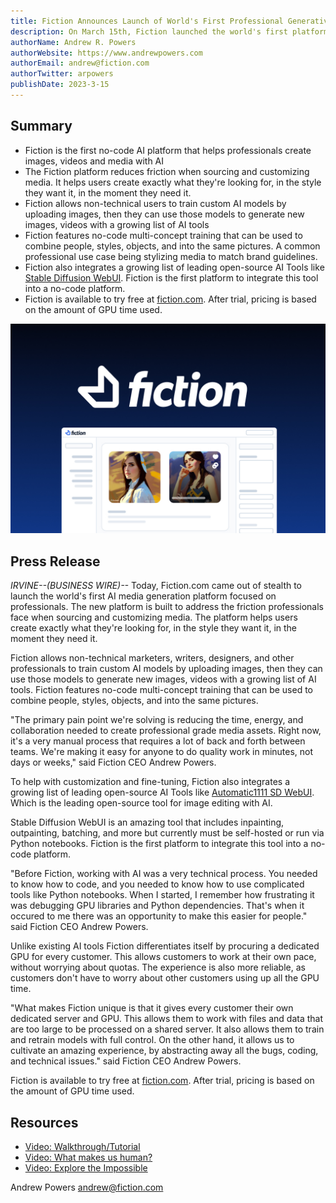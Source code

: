 ```yaml
---
title: Fiction Announces Launch of World's First Professional Generative Media Platform
description: On March 15th, Fiction launched the world's first platform focused on helping professionals create with AI.
authorName: Andrew R. Powers
authorWebsite: https://www.andrewpowers.com
authorEmail: andrew@fiction.com
authorTwitter: arpowers
publishDate: 2023-3-15
---
```


## Summary

- Fiction is the first no-code AI platform that helps professionals create images, videos and media with AI
- The Fiction platform reduces friction when sourcing and customizing media. It helps users create exactly what they're looking for, in the style they want it, in the moment they need it.
- Fiction allows non-technical users to train custom AI models by uploading images, then they can use those models to generate new images, videos with a growing list of AI tools
- Fiction features no-code multi-concept training that can be used to combine people, styles, objects, and into the same pictures. A common professional use case being stylizing media to match brand guidelines.
- Fiction also integrates a growing list of leading open-source AI Tools like [Stable Diffusion WebUI](https://github.com/AUTOMATIC1111/stable-diffusion-webui). Fiction is the first platform to integrate this tool into a no-code platform.
- Fiction is available to try free at [fiction.com](https://www.fiction.com). After trial, pricing is based on the amount of GPU time used.

![Fiction AI Platform](./image.jpg)

## Press Release

_IRVINE--(BUSINESS WIRE)--_ Today, Fiction.com came out of stealth to launch the world's first AI media generation platform focused on professionals. The new platform is built to address the friction professionals face when sourcing and customizing media. The platform helps users create exactly what they're looking for, in the style they want it, in the moment they need it.

Fiction allows non-technical marketers, writers, designers, and other professionals to train custom AI models by uploading images, then they can use those models to generate new images, videos with a growing list of AI tools. Fiction features no-code multi-concept training that can be used to combine people, styles, objects, and into the same pictures.

"The primary pain point we're solving is reducing the time, energy, and collaboration needed to create professional grade media assets. Right now, it's a very manual process that requires a lot of back and forth between teams. We're making it easy for anyone to do quality work in minutes, not days or weeks," said Fiction CEO Andrew Powers.

To help with customization and fine-tuning, Fiction also integrates a growing list of leading open-source AI Tools like [Automatic1111 SD WebUI](https://github.com/AUTOMATIC1111/stable-diffusion-webui). Which is the leading open-source tool for image editing with AI.

Stable Diffusion WebUI is an amazing tool that includes inpainting, outpainting, batching, and more but currently must be self-hosted or run via Python notebooks. Fiction is the first platform to integrate this tool into a no-code platform.

"Before Fiction, working with AI was a very technical process. You needed to know how to code, and you needed to know how to use complicated tools like Python notebooks. When I started, I remember how frustrating it was debugging GPU libraries and Python dependencies. That's when it occured to me there was an opportunity to make this easier for people." said Fiction CEO Andrew Powers.

Unlike existing AI tools Fiction differentiates itself by procuring a dedicated GPU for every customer. This allows customers to work at their own pace, without worrying about quotas. The experience is also more reliable, as customers don't have to worry about other customers using up all the GPU time.

"What makes Fiction unique is that it gives every customer their own dedicated server and GPU. This allows them to work with files and data that are too large to be processed on a shared server. It also allows them to train and retrain models with full control. On the other hand, it allows us to cultivate an amazing experience, by abstracting away all the bugs, coding, and technical issues." said Fiction CEO Andrew Powers.

Fiction is available to try free at [fiction.com](https://www.fiction.com). After trial, pricing is based on the amount of GPU time used.

## Resources

- [Video: Walkthrough/Tutorial](https://youtu.be/_XFEtyo2tz4)
- [Video: What makes us human?](https://youtu.be/CMzmXX4fgW4)
- [Video: Explore the Impossible](https://youtu.be/_HvYXAF4Ea8)

Andrew Powers
[andrew@fiction.com](mailto:andrew@fiction.com)
